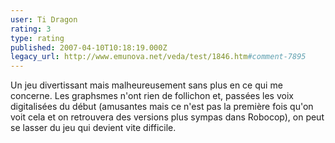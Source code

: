 ```yaml
---
user: Ti Dragon
rating: 3
type: rating
published: 2007-04-10T10:18:19.000Z
legacy_url: http://www.emunova.net/veda/test/1846.htm#comment-7895
---
```

Un jeu divertissant mais malheureusement sans plus en ce qui me concerne. Les graphsmes n'ont rien de follichon et, passées les voix digitalisées du début (amusantes mais ce n'est pas la première fois qu'on voit cela et on retrouvera des versions plus sympas dans Robocop), on peut se lasser du jeu qui devient vite difficile.
